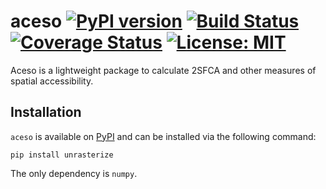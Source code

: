 # aceso [![PyPI version](https://badge.fury.io/py/aceso.svg)](https://badge.fury.io/py/aceso) [![Build Status](https://travis-ci.org/tetraptych/aceso.svg?branch=master)](https://travis-ci.org/tetraptych/unrasterize) [![Coverage Status](https://coveralls.io/repos/github/tetraptych/aceso/badge.svg?branch=master)](https://coveralls.io/github/tetraptych/aceso?branch=master) [![License: MIT](https://img.shields.io/badge/License-MIT-yellow.svg)](https://opensource.org/licenses/MIT)
Aceso is a lightweight package to calculate 2SFCA and other measures of spatial accessibility.

## Installation

`aceso` is available on [PyPI](https://pypi.org/project/aceso/) and can be installed via the following command:

```
pip install unrasterize
```

The only dependency is `numpy`.

##
